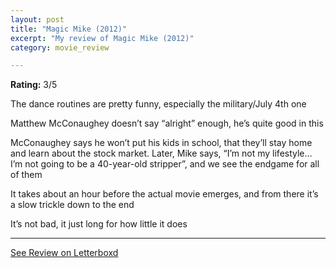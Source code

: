 ```yaml
---
layout: post
title: "Magic Mike (2012)"
excerpt: "My review of Magic Mike (2012)"
category: movie_review

---
```


**Rating:** 3/5

The dance routines are pretty funny, especially the military/July 4th one

Matthew McConaughey doesn’t say “alright” enough, he’s quite good in this

McConaughey says he won’t put his kids in school, that they’ll stay home and learn about the stock market. Later, Mike says, “I’m not my lifestyle… I’m not going to be a 40-year-old stripper”, and we see the endgame for all of them

It takes about an hour before the actual movie emerges, and from there it’s a slow trickle down to the end

It’s not bad, it just long for how little it does

<hr>

[See Review on Letterboxd](https://boxd.it/3Wn5Iz)
